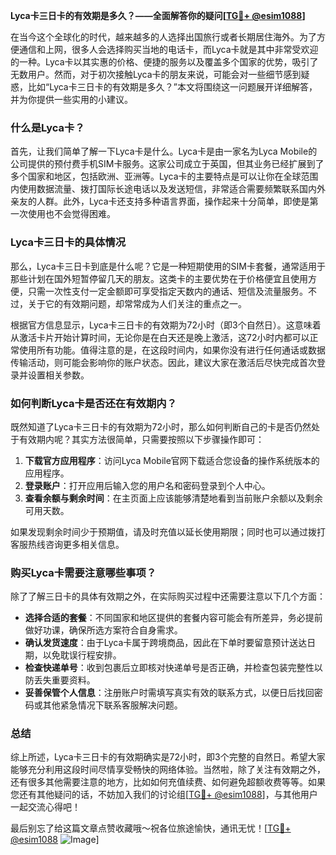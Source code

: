 **Lyca卡三日卡的有效期是多久？——全面解答你的疑问[[TG💪+ @esim1088](https://t.me/s/esim1088)]**

在当今这个全球化的时代，越来越多的人选择出国旅行或者长期居住海外。为了方便通信和上网，很多人会选择购买当地的电话卡，而Lyca卡就是其中非常受欢迎的一种。Lyca卡以其实惠的价格、便捷的服务以及覆盖多个国家的优势，吸引了无数用户。然而，对于初次接触Lyca卡的朋友来说，可能会对一些细节感到疑惑，比如“Lyca卡三日卡的有效期是多久？”本文将围绕这一问题展开详细解答，并为你提供一些实用的小建议。

### 什么是Lyca卡？

首先，让我们简单了解一下Lyca卡是什么。Lyca卡是由一家名为Lyca Mobile的公司提供的预付费手机SIM卡服务。这家公司成立于英国，但其业务已经扩展到了多个国家和地区，包括欧洲、亚洲等。Lyca卡的主要特点是可以让你在全球范围内使用数据流量、拨打国际长途电话以及发送短信，非常适合需要频繁联系国内外亲友的人群。此外，Lyca卡还支持多种语言界面，操作起来十分简单，即使是第一次使用也不会觉得困难。

### Lyca卡三日卡的具体情况

那么，Lyca卡三日卡到底是什么呢？它是一种短期使用的SIM卡套餐，通常适用于那些计划在国外短暂停留几天的朋友。这类卡的主要优势在于价格便宜且使用方便，只需一次性支付一定金额即可享受指定天数内的通话、短信及流量服务。不过，关于它的有效期问题，却常常成为人们关注的重点之一。

根据官方信息显示，Lyca卡三日卡的有效期为72小时（即3个自然日）。这意味着从激活卡片开始计算时间，无论你是在白天还是晚上激活，这72小时内都可以正常使用所有功能。值得注意的是，在这段时间内，如果你没有进行任何通话或数据传输活动，则可能会影响你的账户状态。因此，建议大家在激活后尽快完成首次登录并设置相关参数。

### 如何判断Lyca卡是否还在有效期内？

既然知道了Lyca卡三日卡的有效期为72小时，那么如何判断自己的卡是否仍然处于有效期内呢？其实方法很简单，只需要按照以下步骤操作即可：

1. **下载官方应用程序**：访问Lyca Mobile官网下载适合您设备的操作系统版本的应用程序。
2. **登录账户**：打开应用后输入您的用户名和密码登录到个人中心。
3. **查看余额与剩余时间**：在主页面上应该能够清楚地看到当前账户余额以及剩余可用天数。

如果发现剩余时间少于预期值，请及时充值以延长使用期限；同时也可以通过拨打客服热线咨询更多相关信息。

### 购买Lyca卡需要注意哪些事项？

除了了解三日卡的具体有效期之外，在实际购买过程中还需要注意以下几个方面：

- **选择合适的套餐**：不同国家和地区提供的套餐内容可能会有所差异，务必提前做好功课，确保所选方案符合自身需求。
- **确认发货速度**：由于Lyca卡属于跨境商品，因此在下单时要留意预计送达日期，以免耽误行程安排。
- **检查快递单号**：收到包裹后立即核对快递单号是否正确，并检查包装完整性以防丢失重要资料。
- **妥善保管个人信息**：注册账户时需填写真实有效的联系方式，以便日后找回密码或其他紧急情况下联系客服解决问题。

### 总结

综上所述，Lyca卡三日卡的有效期确实是72小时，即3个完整的自然日。希望大家能够充分利用这段时间尽情享受畅快的网络体验。当然啦，除了关注有效期之外，还有很多其他需要注意的地方，比如如何充值续费、如何避免超额收费等等。如果您还有其他疑问的话，不妨加入我们的讨论组[[TG💪+ @esim1088](https://t.me/s/esim1088)]，与其他用户一起交流心得吧！

最后别忘了给这篇文章点赞收藏哦～祝各位旅途愉快，通讯无忧！[[TG💪+ @esim1088](https://t.me/s/esim1088) ![Image](https://i.postimg.cc/4NQfJmqS/Snipaste-2025-05-13-00-14-12.png)]
